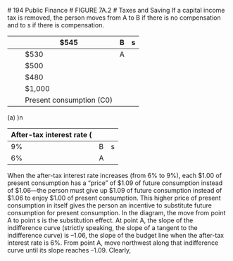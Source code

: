 \# 194 Public Finance # FIGURE 7A.2 # Taxes and Saving If a capital income tax is removed, the person moves from A to B if there is no compensation and to s if there is compensation.

|   |   | $545                     | B | s |
| - | - | ------------------------ | - | - |
|   |   | $530                     | A |   |
|   |   | $500                     |   |   |
|   |   | $480                     |   |   |
|   |   | $1,000                   |   |   |
|   |   | Present consumption (C0) |   |   |

(a) )n

| After-tax interest rate ( |   |   |
| ------------------------- | - | - |
| 9%                        | B | s |
| 6%                        | A |   |

When the after-tax interest rate increases (from 6% to 9%), each $1.00 of present consumption has a “price” of $1.09 of future consumption instead of $1.06—the person must give up $1.09 of future consumption instead of $1.06 to enjoy $1.00 of present consumption. This higher price of present consumption in itself gives the person an incentive to substitute future consumption for present consumption. In the diagram, the move from point A to point s is the substitution effect. At point A, the slope of the indifference curve (strictly speaking, the slope of a tangent to the indifference curve) is –1.06, the slope of the budget line when the after-tax interest rate is 6%. From point A, move northwest along that indifference curve until its slope reaches –1.09. Clearly,